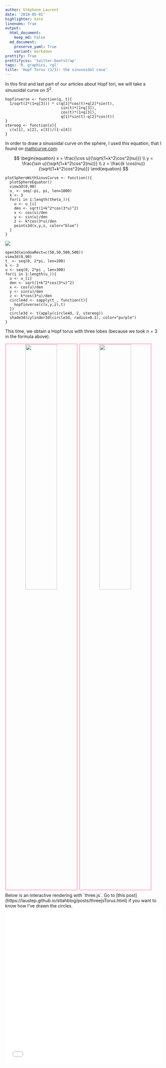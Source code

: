 ```yaml
---
author: Stéphane Laurent
date: '2018-05-01'
highlighter: kate
linenums: True
output:
  html_document:
    keep_md: False
  md_document:
    preserve_yaml: True
    variant: markdown
prettify: True
prettifycss: 'twitter-bootstrap'
tags: 'R, graphics, rgl'
title: 'Hopf Torus (3/3): the sinusoidal case'
---
```


In this first and last part of our articles about Hopf tori, we will
take a sinusoidal curve on $S^2$.

``` {.r}
hopfinverse <- function(q, t){ 
  1/sqrt(2*(1+q[3])) * c(q[1]*cos(t)+q[2]*sin(t),
                         sin(t)*(1+q[3]),
                         cos(t)*(1+q[3]),
                         q[1]*sin(t)-q[2]*cos(t)) 
}
stereog <- function(x){
  c(x[1], x[2], x[3])/(1-x[4])
}
```

In order to draw a sinusoidal curve on the sphere, I used this equation,
that I found on
[mathcurve.com](https://www.mathcurve.com/courbes3d/sinusoidespherique/sinusoidespherique.shtml):

$$
\begin{equation}
x = \frac{\cos u}{\sqrt{1+k^2\cos^2(nu)}} \\
y = \frac{\sin u}{\sqrt{1+k^2\cos^2(nu)}} \\
z = \frac{k \cos(nu)}{\sqrt{1+k^2\cos^2(nu)}}
\end{equation}
$$

``` {.r}
plotSphereWithSinusCurve <- function(){
  plotSphereEquator()
  view3d(0,90)
  u_ <- seq(-pi, pi, len=1000) 
  k <- 3
  for(i in 1:length(theta_)){
    u <- u_[i]
    den <- sqrt(1+k^2*cos(3*u)^2)
    x <- cos(u)/den
    y <- sin(u)/den
    z <- k*cos(3*u)/den
    points3d(x,y,z, color="blue")
  }
}
```

![](figures/SphereWithSinusCurve.png)

``` {.r}
open3d(windowRect=c(50,50,500,500))
view3d(0,90)
t_ <- seq(0, 2*pi, len=200)
k <- 3
u <- seq(0, 2*pi , len=300)
for(i in 1:length(u_)){
  u <- u_[i]
  den <- sqrt(1+k^2*cos(3*u)^2)
  x <- cos(u)/den
  y <- sin(u)/den
  z <- k*cos(3*u)/den
  circle4d <- sapply(t_, function(t){
    hopfinverse(c(x,y,z),t)  
  })
  circle3d <- t(apply(circle4d, 2, stereog))
  shade3d(cylinder3d(circle3d, radius=0.1), color="purple")
}
```

This time, we obtain a Hopf torus with three lobes (because we took
$n=3$ in the formula above).

<div style="text-align:center">
<img src="./figures/hopftorus3.gif" style="float: left; width: 45%; margin-right: 1%; margin-bottom: 0.5em; border:3px solid pink">
<img src="figures/hopftorus3_anim.gif" style="float: left; width: 45%; margin-right: 1%; margin-bottom: 0.5em; border:3px solid pink">
<p style="clear: both;">
</div>
Below is an interactive rendering with `three.js`. Go to [this
post](https://laustep.github.io/stlahblog/posts/threejsTorus.html) if
you want to know how I've drawn the circles.

<iframe src="../frames/threejs_HopfTorus.html" width="100%" height="500px" scrolling="no" frameborder="0">
</iframe>

